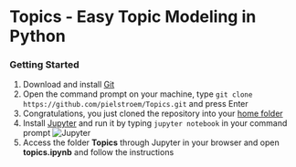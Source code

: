 # Topics - Easy Topic Modeling in Python #

### Getting Started
1. Download and install [Git](https://git-scm.com/book/en/v2/Getting-Started-Installing-Git)
2. Open the command prompt on your machine, type `git clone https://github.com/pielstroem/Topics.git` and press Enter
3. Congratulations, you just cloned the repository into your [home folder](https://en.wikipedia.org/wiki/Home_directory)
4. Install [Jupyter](http://jupyter.readthedocs.io/en/latest/install.html) and run it by typing `jupyter notebook` in your command prompt
![Jupyter](http://fs5.directupload.net/images/160530/4xjf9mnt.png)
5. Access the folder **Topics** through Jupyter in your browser and open **topics.ipynb** and follow the instructions
